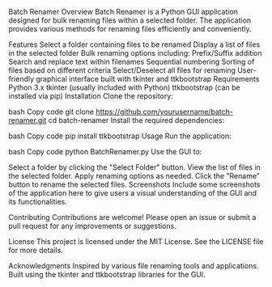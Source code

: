 Batch Renamer
Overview
Batch Renamer is a Python GUI application designed for bulk renaming files within a selected folder. The application provides various methods for renaming files efficiently and conveniently.

Features
Select a folder containing files to be renamed
Display a list of files in the selected folder
Bulk renaming options including:
Prefix/Suffix addition
Search and replace text within filenames
Sequential numbering
Sorting of files based on different criteria
Select/Deselect all files for renaming
User-friendly graphical interface built with tkinter and ttkbootstrap
Requirements
Python 3.x
tkinter (usually included with Python)
ttkbootstrap (can be installed via pip)
Installation
Clone the repository:

bash
Copy code
git clone https://github.com/yourusername/batch-renamer.git
cd batch-renamer
Install the required dependencies:

bash
Copy code
pip install ttkbootstrap
Usage
Run the application:

bash
Copy code
python BatchRenamer.py
Use the GUI to:

Select a folder by clicking the "Select Folder" button.
View the list of files in the selected folder.
Apply renaming options as needed.
Click the "Rename" button to rename the selected files.
Screenshots
Include some screenshots of the application here to give users a visual understanding of the GUI and its functionalities.

Contributing
Contributions are welcome! Please open an issue or submit a pull request for any improvements or suggestions.

License
This project is licensed under the MIT License. See the LICENSE file for more details.

Acknowledgments
Inspired by various file renaming tools and applications.
Built using the tkinter and ttkbootstrap libraries for the GUI.
